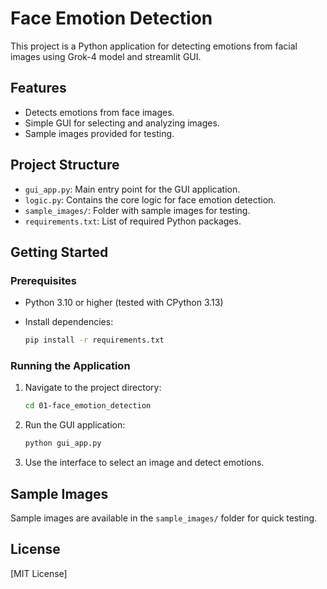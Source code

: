 # Face Emotion Detection

This project is a Python application for detecting emotions from facial images using Grok-4 model and streamlit GUI.

## Features

- Detects emotions from face images.
- Simple GUI for selecting and analyzing images.
- Sample images provided for testing.

## Project Structure

- `gui_app.py`: Main entry point for the GUI application.
- `logic.py`: Contains the core logic for face emotion detection.
- `sample_images/`: Folder with sample images for testing.
- `requirements.txt`: List of required Python packages.

## Getting Started

### Prerequisites

- Python 3.10 or higher (tested with CPython 3.13)
- Install dependencies:

    ```zsh
    pip install -r requirements.txt
    ```

### Running the Application

1. Navigate to the project directory:

    ```zsh
    cd 01-face_emotion_detection
    ```

2. Run the GUI application:

    ```zsh
    python gui_app.py
    ```

3. Use the interface to select an image and detect emotions.

## Sample Images

Sample images are available in the `sample_images/` folder for quick testing.

## License

[MIT License]
